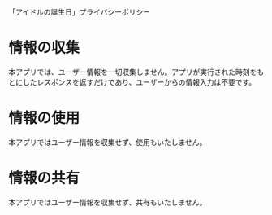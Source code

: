 「アイドルの誕生日」プライバシーポリシー
# 情報の収集
本アプリでは、ユーザー情報を一切収集しません。アプリが実行された時刻をもとにしたレスポンスを返すだけであり、ユーザーからの情報入力は不要です。

# 情報の使用
本アプリではユーザー情報を収集せず、使用もいたしません。

# 情報の共有
本アプリではユーザー情報を収集せず、共有もいたしません。
